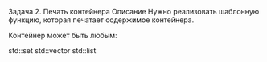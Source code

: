 Задача 2. Печать контейнера
Описание
Нужно реализовать шаблонную функцию, которая печатает содержимое контейнера.

Контейнер может быть любым:

std::set
std::vector
std::list